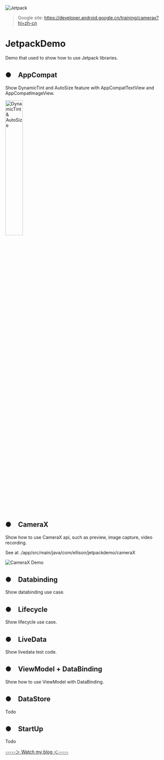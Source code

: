 ![Jetpack](https://ftp.bmp.ovh/imgs/2021/01/896db983d01188fc.png)

> Google site: https://developer.android.google.cn/training/camerax?hl=zh-cn

# JetpackDemo
Demo that used to show how to use Jetpack libraries.

## ●　AppCompat
Show DynamicTint and AutoSize feature with AppCompatTextView and AppCompatImageView.

<img src="https://ftp.bmp.ovh/imgs/2021/01/9456620bd549af63.png" alt="DynamicTint & AutoSize" height="33%" width="33%">

## ●　CameraX
Show how to use CameraX api, such as preview, image capture, video recording.

See at ./app/src/main/java/com/ellison/jetpackdemo/cameraX

![CameraX Demo](https://ftp.bmp.ovh/imgs/2021/01/d3ea7d4deefb8243.jpg) 

## ●　Databinding
Show databinding use case.

## ●　Lifecycle
Show lifecycle use case.

## ●　LiveData
Show livedata test code.

## ●　ViewModel +  DataBinding
Show how to use ViewModel with DataBinding.

## ●　DataStore
Todo

## ●　StartUp
Todo

[-----＞ Watch my blog ＜-----](https://blog.csdn.net/allisonchen)

